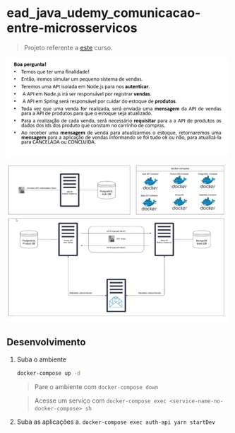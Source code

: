 # ead_java_udemy_comunicacao-entre-microsservicos

> Projeto referente a [este](https://www.udemy.com/course/comunicacao-entre-microsservicos/) curso.

![objetivo](objetivo.jpg)

![arquitetura](arquitetura.jpg)

## Desenvolvimento

1. Suba o ambiente
    ```sh
    docker-compose up -d
    ```

    > Pare o ambiente com ``docker-compose down``

    > Acesse um serviço com ``docker-compose exec <service-name-no-docker-compose> sh``

2. Suba as aplicações
    a. ``docker-compose exec auth-api yarn startDev``
